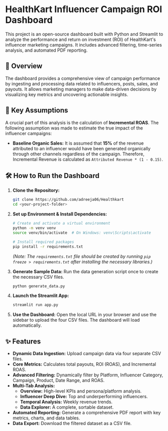 # HealthKart Influencer Campaign ROI Dashboard

This project is an open-source dashboard built with Python and Streamlit to analyze the performance and return on investment (ROI) of HealthKart's influencer marketing campaigns. It includes advanced filtering, time-series analysis, and automated PDF reporting.

## 🚀 Overview

The dashboard provides a comprehensive view of campaign performance by ingesting and processing data related to influencers, posts, sales, and payouts. It allows marketing managers to make data-driven decisions by visualizing key metrics and uncovering actionable insights.

## 📝 Key Assumptions

A crucial part of this analysis is the calculation of **Incremental ROAS**. The following assumption was made to estimate the true impact of the influencer campaigns:

-   **Baseline Organic Sales:** It is assumed that **15%** of the revenue attributed to an influencer would have been generated organically through other channels regardless of the campaign. Therefore, Incremental Revenue is calculated as `Attributed Revenue * (1 - 0.15)`.

## 🛠️ How to Run the Dashboard

1.  **Clone the Repository:**
    ```bash
    git clone https://github.com/adreeja06/Healthkart
    cd <your-project-folder>
    ```

2.  **Set up Environment & Install Dependencies:**
    ```bash
    # Create and activate a virtual environment
    python -m venv venv
    source venv/bin/activate  # On Windows: venv\Scripts\activate

    # Install required packages
    pip install -r requirements.txt
    ```
    *(Note: The `requirements.txt` file should be created by running `pip freeze > requirements.txt` after installing the necessary libraries.)*

3.  **Generate Sample Data:**
    Run the data generation script once to create the necessary CSV files.
    ```bash
    python generate_data.py
    ```

4.  **Launch the Streamlit App:**
    ```bash
    streamlit run app.py
    ```

5.  **Use the Dashboard:**
    Open the local URL in your browser and use the sidebar to upload the four CSV files. The dashboard will load automatically.

## ✨ Features

-   **Dynamic Data Ingestion:** Upload campaign data via four separate CSV files.
-   **Core Metrics:** Calculates total payouts, ROI (ROAS), and Incremental ROAS.
-   **Advanced Filtering:** Dynamically filter by Platform, Influencer Category, Campaign, Product, Date Range, and ROAS.
-   **Multi-Tab Analysis:**
    -   **Overview:** High-level KPIs and persona/platform analysis.
    -   **Influencer Deep Dive:** Top and underperforming influencers.
    -   **Temporal Analysis:** Weekly revenue trends.
    -   **Data Explorer:** A complete, sortable dataset.
-   **Automated Reporting:** Generate a comprehensive PDF report with key metrics, charts, and data tables.
-   **Data Export:** Download the filtered dataset as a CSV file.
